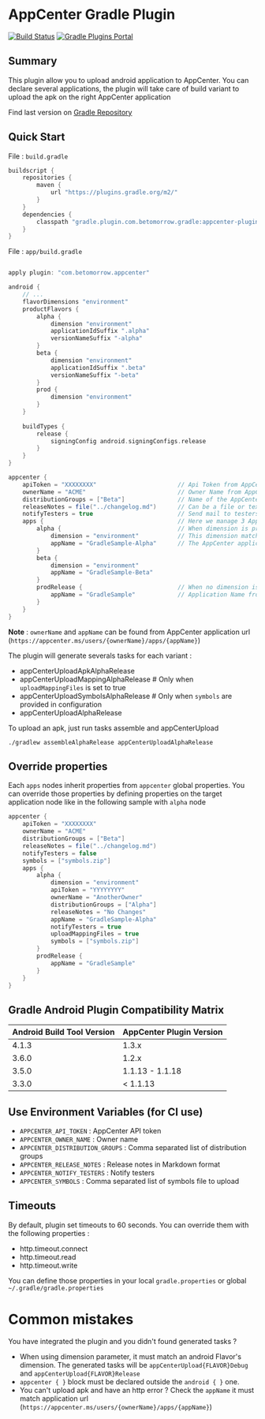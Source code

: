 # AppCenter Gradle Plugin

[![Build Status](https://travis-ci.com/oliviergauthier/gradle-appcenter-plugin.svg?branch=master)](https://travis-ci.com/oliviergauthier/gradle-appcenter-plugin.svg?branch=master) 
[![Gradle Plugins Portal](https://img.shields.io/maven-metadata/v/https/plugins.gradle.org/m2/com/betomorrow/appcenter/com.betomorrow.appcenter.gradle.plugin/maven-metadata.xml.svg?label=Gradle%20Plugins%20Portal)](https://plugins.gradle.org/plugin/com.betomorrow.appcenter)

## Summary

This plugin allow you to upload android application to AppCenter. You can declare several applications, the plugin will take care of build variant to upload the apk on the right AppCenter application

Find last version on [Gradle Repository](https://plugins.gradle.org/plugin/com.betomorrow.appcenter)

## Quick Start

File : `build.gradle`

```groovy
buildscript {
    repositories {
        maven {
            url "https://plugins.gradle.org/m2/"
        }
    }
    dependencies {
        classpath "gradle.plugin.com.betomorrow.gradle:appcenter-plugin:2.0.4"
    }
}

```

File : `app/build.gradle`

```groovy

apply plugin: "com.betomorrow.appcenter"

android {
    // ...
    flavorDimensions "environment"
    productFlavors {
        alpha {
            dimension "environment"
            applicationIdSuffix ".alpha"
            versionNameSuffix "-alpha"
        }
        beta {
            dimension "environment"
            applicationIdSuffix ".beta"
            versionNameSuffix "-beta"
        }
        prod {
            dimension "environment"
        }
    }
    
    buildTypes {
        release {
            signingConfig android.signingConfigs.release
        }
    }
}

appcenter {
    apiToken = "XXXXXXXX"                       // Api Token from AppCenter user profile
    ownerName = "ACME"                          // Owner Name from AppCenter Application (see following note)
    distributionGroups = ["Beta"]               // Name of the AppCenter Distribution Group
    releaseNotes = file("../changelog.md")      // Can be a file or text
    notifyTesters = true                        // Send mail to testers
    apps {                                      // Here we manage 3 AppCenter applications : alpha, beta and prod
        alpha {                                 // When dimension is provided, this name match the productFlavor name
            dimension = "environment"           // This dimension match the flavor dimension
            appName = "GradleSample-Alpha"      // The AppCenter application name
        }
        beta {
            dimension = "environment"
            appName = "GradleSample-Beta"
        }
        prodRelease {                           // When no dimension is provided, this name match the full variant name
            appName = "GradleSample"            // Application Name from AppCenter (see following note)
        }
    }
}

```
**Note** : `ownerName` and `appName` can be found from AppCenter application url (`https://appcenter.ms/users/{ownerName}/apps/{appName}`) 

The plugin will generate severals tasks for each variant : 

- appCenterUploadApkAlphaRelease
- appCenterUploadMappingAlphaRelease # Only when `uploadMappingFiles` is set to true
- appCenterUploadSymbolsAlphaRelease # Only when `symbols` are provided in configuration 
- appCenterUploadAlphaRelease

To upload an apk, just run tasks assemble and appCenterUpload

`./gradlew assembleAlphaRelease appCenterUploadAlphaRelease`


## Override properties

Each `apps` nodes inherit properties from `appcenter` global properties. You can override those properties by defining properties on the target application node like in the following sample with `alpha` node

```groovy
appcenter {
    apiToken = "XXXXXXXX"
    ownerName = "ACME"
    distributionGroups = ["Beta"]
    releaseNotes = file("../changelog.md")
    notifyTesters = false
    symbols = ["symbols.zip"]
    apps {      
        alpha {
            dimension = "environment"
            apiToken = "YYYYYYYY"
            ownerName = "AnotherOwner"
            distributionGroups = ["Alpha"]
            releaseNotes = "No Changes"
            appName = "GradleSample-Alpha"
            notifyTesters = true
            uploadMappingFiles = true
            symbols = ["symbols.zip"]
        }
        prodRelease {           
            appName = "GradleSample"
        }
    }
}
```

## Gradle Android Plugin Compatibility Matrix

| Android Build Tool Version | AppCenter Plugin Version |
| -------------------------- | ------------------------ |
| 4.1.3                      | 1.3.x                    |
| 3.6.0                      | 1.2.x                    |
| 3.5.0                      | 1.1.13 - 1.1.18          |
| 3.3.0                      | < 1.1.13                 |

## Use Environment Variables (for CI use)
- `APPCENTER_API_TOKEN` : AppCenter API token
- `APPCENTER_OWNER_NAME` : Owner name
- `APPCENTER_DISTRIBUTION_GROUPS` : Comma separated list of distribution groups 
- `APPCENTER_RELEASE_NOTES` : Release notes in Markdown format
- `APPCENTER_NOTIFY_TESTERS` : Notify testers
- `APPCENTER_SYMBOLS` : Comma separated list of symbols file to upload

## Timeouts
By default, plugin set timeouts to 60 seconds. You can override them with the following properties :
- http.timeout.connect
- http.timeout.read
- http.timeout.write

You can define those properties in your local `gradle.properties` or global `~/.gradle/gradle.properties`

# Common mistakes
You have integrated the plugin and you didn't found generated tasks ?

- When using dimension parameter, it must match an android Flavor's dimension. The generated tasks will be `appCenterUpload{FLAVOR}Debug` and `appCenterUpload{FLAVOR}Release`
- `appcenter { }` block must be declared outside the `android { }` one.
- You can't upload apk and have an http error ? Check the `appName` it must match application url (`https://appcenter.ms/users/{ownerName}/apps/{appName}`)
